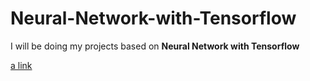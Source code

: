 # Neural-Network-with-Tensorflow

I will be doing my projects based on **Neural Network with Tensorflow**

[a link](https://github.com/ChandrashekharRobbi/Neural-Network-with-Tensorflow/tree/main/Intoduction%20to%20Neural%20Network)

